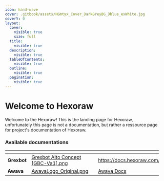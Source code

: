 ```yaml
---
icon: hand-wave
cover: .gitbook/assets/HGmtyx_Cover_DarkGreyBG_Dblue_exWhite.jpg
coverY: 0
layout:
  cover:
    visible: true
    size: full
  title:
    visible: true
  description:
    visible: true
  tableOfContents:
    visible: true
  outline:
    visible: true
  pagination:
    visible: true
---
```


# Welcome to Hexoraw

Welcome to the Hexoraw! This is the landing page for Hexoraw, unfortunately this page is not a documentation, but rather a ressource page for project's documentation of Hexoraw.

### Available documentations

<table data-view="cards"><thead><tr><th></th><th data-hidden data-card-cover data-type="files"></th><th data-hidden></th><th data-hidden data-card-target data-type="content-ref"></th></tr></thead><tbody><tr><td><strong>Grexbot</strong></td><td><a href=".gitbook/assets/Grexbot Alto Concept [GBC-Va1].png">Grexbot Alto Concept [GBC-Va1].png</a></td><td></td><td><a href="https://docs.hexoraw.com/grexbot">https://docs.hexoraw.com/grexbot</a></td></tr><tr><td><strong>Awava</strong></td><td><a href=".gitbook/assets/AwavaLogo_Original.png">AwavaLogo_Original.png</a></td><td></td><td><a href="https://app.gitbook.com/o/rCsFYQPd4xbj6VUlUTBj/s/phSXGSlRITjeIjfUzALL/">Awava Docs</a></td></tr></tbody></table>
